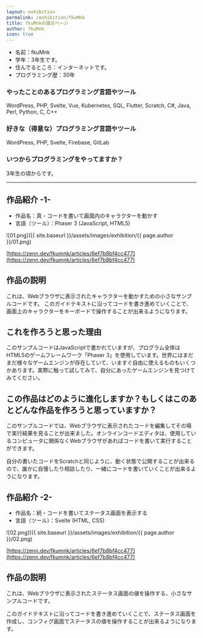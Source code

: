 ```yaml
---
layout: exhibition
permalink: /exhibition/fkuMnk
title: fkuMnkの展示ページ
author: fkuMnk
icon: true
---
```

- 名前：fkuMnk
- 学年：3年生です。
- 住んでるところ：インターネットです。
- プログラミング歴：30年

### やったことのあるプログラミング言語やツール

WordPress, PHP, Svelte, Vue, Kubernetes, SQL, Flutter, Scratch, C#, Java, Perl, Python, C, C++ 

### 好きな（得意な）プログラミング言語やツール

WordPress, PHP, Svelte, Firebase, GitLab

### いつからプログラミングをやってますか？

3年生の頃からです。

---

## 作品紹介 -1-

- 作品名：真・コードを書いて画面内のキャラクターを動かす
- 言語（ツール）：Phaser 3 (JavaScript, HTML5)

![01.png]({{ site.baseurl }}/assets/images/exhibition/{{ page.author }}/01.png)

[https://zenn.dev/fkumnk/articles/6ef7b8bf4cc477](https://zenn.dev/fkumnk/articles/6ef7b8bf4cc477)

## 作品の説明

これは、Webブラウザに表示されたキャラクターを動かすための小さなサンプルコードです。
このガイドテキストに沿ってコードを書き進めていくことで、画面上のキャラクターをキーボードで操作することが出来るようになります。

## これを作ろうと思った理由

このサンプルコードはJavaScriptで書かれていますが、プログラム全体はHTML5のゲームフレームワーク「Phaser 3」を使用しています。世界にはまだまだ様々なゲームエンジンが存在していて、いますぐ自由に使えるものもいくつかあります。実際に触って試してみて、自分にあったゲームエンジンを見つけてみてください。

## この作品はどのように進化しますか？もしくはこのあとどんな作品を作ろうと思っていますか？

このサンプルコードでは、Webブラウザに表示されたコードを編集してその場で実行結果を見ることが出来ました。オンラインコードエディタは、使用しているコンピュータに関係なくWebブラウザがあればコードを書いて実行することができます。

自分の書いたコードをScratchと同じように、動く状態で公開することが出来るので、誰かに自慢したり相談したり、一緒にコードを書いていくことが出来るようになります。

## 作品紹介 -2-

- 作品名：続・コードを書いてステータス画面を表示する
- 言語（ツール）：Svelte (HTML, CSS)

![02.png]({{ site.baseurl }}/assets/images/exhibition/{{ page.author }}/02.png)

[https://zenn.dev/fkumnk/articles/6ef7b8bf4cc477](https://zenn.dev/fkumnk/articles/6ef7b8bf4cc477)

## 作品の説明

これは、Webブラウザに表示されたステータス画面の値を操作する、小さなサンプルコードです。

このガイドテキストに沿ってコードを書き進めていくことで、ステータス画面を作成し、コンフィグ画面でステータスの値を操作することが出来るようになります。
